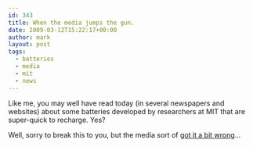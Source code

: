 ```yaml
---
id: 343
title: When the media jumps the gun.
date: 2009-03-12T15:22:17+00:00
author: mark
layout: post
tags:
  - batteries
  - media
  - mit
  - news
---
```

Like me, you may well have read today (in several newspapers and websites) about some batteries developed by researchers at MIT that are super-quick to recharge. Yes?

Well, sorry to break this to you, but the media sort of [got it a bit wrong](http://www.theregister.co.uk/2009/03/12/fast_charge_battery_bubble_stab/)&#8230;
